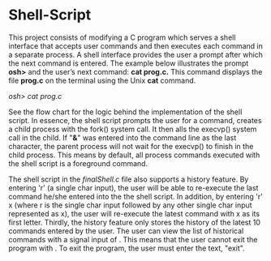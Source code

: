 # Shell-Script
This project consists of modifying a C program which serves a shell interface that accepts user commands and then executes each command in a separate process.  A shell interface provides the user a prompt after which the next command is entered. The example below illustrates the prompt __osh>__ and the user’s next command: __cat prog.c.__ This command displays the file __prog.c__ on the terminal using the Unix __cat__ command.

_osh> cat prog.c_

See the flow chart for the logic behind the implementation of the shell script. In essence, the shell script prompts the user for a command, creates a child process with the fork() system call. It then alls the execvp() system call in the child. If "__&__" was entered into the command line as the last character, the parent process will not wait for the execvp() to finish in the child process. This means by default, all process commands executed with the shell script is a foreground command. 

The shell script in the _finalShell.c_ file also supports a history feature. By entering 'r' (a single char input), the user will be able to re-execute the last command he/she entered into the the shell script. In addition, by entering 'r' x (where r is the single char input followed by any other single char input represented as x), the user will re-execute the latest command with x as its first letter. Thirdly, the history feature only stores the history of the latest 10 commands entered by the user. The user can view the list of historical commands with a signal input of <control><c>. This means that the user cannot exit the program with <control><c>. To exit the program, the user must enter the text, "exit". 
